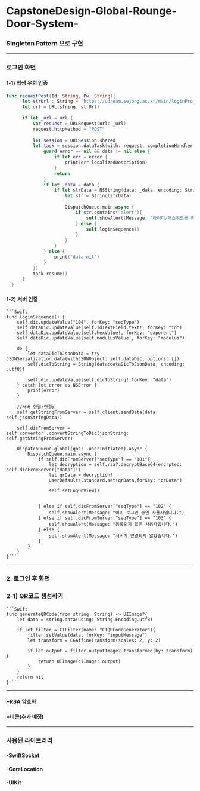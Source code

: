 # CapstoneDesign-Global-Rounge-Door-System-

### Singleton Pattern 으로 구현

<hr/>

### 로그인 화면
  #### 1-1) 학생 우회 인증
  ```Swift
  func requestPost(Id: String, Pw: String){
        let strUrl : String = "https://udream.sejong.ac.kr/main/loginPro.aspx" + "?rUserid=" + Id + "&rPW=" + Pw + "&pro=1"
        let url = URL(string: strUrl)
        
        if let _url = url {
            var request = URLRequest(url: _url)
            request.httpMethod = "POST"
            
            let session = URLSession.shared
            let task = session.dataTask(with: request, completionHandler: {(data: Data?, response: URLResponse?, error:Error?) in
                guard error == nil && data != nil else {
                    if let err = error {
                        print(err.localizedDescription)
                    }
                    return
                }
                if let _data = data {
                    if let strData = NSString(data: _data, encoding: String.Encoding.utf8.rawValue){
                        let str = String(strData)
                        
                        DispatchQueue.main.async {
                            if str.contains("alert"){
                                self.showAlert(Message: "아이디/패스워드를 확인해주세요.")
                            } else {
                                self.loginSequence()
                            }
                        }
                    }
                } else {
                    print("data nil")
                }
            })
            task.resume()
        }
    }
   ```
    
  #### 1-2) 서버 인증
    ```Swift
    func loginSequence() {
        self.dic.updateValue("104", forKey: "seqType")
        self.dataDic.updateValue(self.idTextField.text!, forKey: "id")
        self.dataDic.updateValue(self.hexValue!, forKey: "exponent")
        self.dataDic.updateValue(self.modulusValue!, forKey: "modulus")
        
        do {
            let dataDicToJsonData = try JSONSerialization.data(withJSONObject: self.dataDic, options: [])
            self.dicToString = String(data:dataDicToJsonData, encoding: .utf8)!
            
            self.dic.updateValue(self.dicToString!,forKey: "data")
        } catch let error as NSError {
            print(error)
        }
        
        //서버 연결/연결x
        self.getStringFromServer = self.client.sendData(data: self.jsonStringData!)
        
        self.dicFromServer = self.convertor!.convertStringToDic(jsonString: self.getStringFromServer)
       
        DispatchQueue.global(qos: .userInitiated).async {
            DispatchQueue.main.async {
                if self.dicFromServer["seqType"] == "101"{
                    let decryption = self.rsa?.decryptBase64(encrpted: self.dicFromServer["data"]!)
                    let qrData = decryption!
                    UserDefaults.standard.set(qrData,forKey: "qrData")
                    
                    self.setLogOnView()
                        
            
                } else if self.dicFromServer["seqType"] == "102" {
                    self.showAlert(Message: "이미 로그인 중인 사용자입니다.")
                } else if self.dicFromServer["seqType"] == "103" {
                    self.showAlert(Message: "등록되지 않은 사용자입니다.")
                } else {
                    self.showAlert(Message: "서버가 연결되지 않았습니다.")
                }
            }
        }
    }```
    
   
   <hr/>
    
### 2. 로그인 후 화면
   ### 2-1) QR코드 생성하기
    
    ```Swift
    func generateQRCode(from string: String) -> UIImage?{
        let data = string.data(using: String.Encoding.utf8)
        
        if let filter = CIFilter(name: "CIQRCodeGenerator"){
            filter.setValue(data, forKey: "inputMessage")
            let transform = CGAffineTransform(scaleX: 2, y: 2)
        
            if let output = filter.outputImage?.transformed(by: transform){
                return UIImage(ciImage: output)
            }
        }
        return nil
    } ```
     
     
    
   <hr/>
    
   #### +RSA 암호화
   #### +비콘(추가 예정)
   
   <hr/>
   
   ### 사용된 라이브러리
   #### -SwiftSocket
   #### -CoreLocation
   #### -UIKit
    
